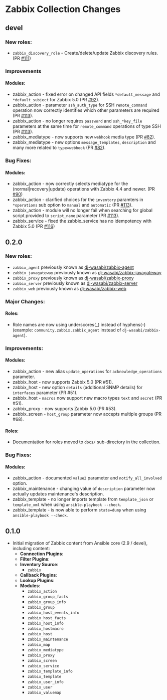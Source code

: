 # Zabbix Collection Changes

## devel

### New roles:
  - `zabbix_discovery_role` - Create/delete/update Zabbix discovery rules. (PR [#111](https://github.com/ansible-collections/community.zabbix/pull/111))

### Improvements
#### Modules:
  - zabbix_action - fixed error on changed API fields `*default_message` and `*default_subject` for Zabbix 5.0 (PR [#92](https://github.com/ansible-collections/community.zabbix/pull/92)).
  - zabbix_action - parameter `ssh_auth_type` for SSH `remote_command` operation now correctly identifies which other parameters are required (PR [#113](https://github.com/ansible-collections/community.zabbix/pull/113)).
  - zabbix_action - no longer requires `password` and `ssh_*key_file` parameters at the same time for `remote_command` operations of type SSH (PR [#113](https://github.com/ansible-collections/community.zabbix/pull/113)).
  - zabbix_mediatype - now supports new `webhook` media type (PR [#82](https://github.com/ansible-collections/community.zabbix/pull/82)).
  - zabbix_mediatype - new options `message_templates`, `description` and many more related to `type=webhook` (PR [#82](https://github.com/ansible-collections/community.zabbix/pull/82)).

### Bug Fixes:
#### Modules:
  - zabbix_action - now correctly selects mediatype for the (normal|recovery|update) operations with Zabbix 4.4 and newer. (PR [#90](https://github.com/ansible-collections/community.zabbix/pull/90))
  - zabbix_action - clarified choices for the `inventory` paramters in `*operations` sub option to `manual` and `automatic` (PR [#113](https://github.com/ansible-collections/community.zabbix/pull/113)).
  - zabbix_action - module will no longer fail when searching for global script provided to `script_name` parameter (PR [#113](https://github.com/ansible-collections/community.zabbix/pull/113)).
  - zabbix_service - fixed the zabbix_service has no idempotency with Zabbix 5.0 (PR [#116](https://github.com/ansible-collections/community.zabbix/pull/116))

## 0.2.0

### New roles:
  - `zabbix_agent` previously known as [dj-wasabi/zabbix-agent](https://galaxy.ansible.com/dj-wasabi/zabbix-agent)
  - `zabbix_javagateway` previously known as [dj-wasabi/zabbix-javagateway](https://galaxy.ansible.com/dj-wasabi/zabbix-javagateway)
  - `zabbix_proxy` previously known as [dj-wasabi/zabbix-proxy](https://galaxy.ansible.com/dj-wasabi/zabbix-proxy)
  - `zabbix_server` previously known as [dj-wasabi/zabbix-server](https://galaxy.ansible.com/dj-wasabi/zabbix-server)
  - `zabbix_web` previously known as [dj-wasabi/zabbix-web](https://galaxy.ansible.com/dj-wasabi/zabbix-web)

### Major Changes:
#### Roles:
  - Role names are now using underscores(\_) instead of hyphens(-) (example: `community.zabbix.zabbix_agent` instead of `dj-wasabi/zabbix-agent`).

### Improvements:
#### Modules:
  - zabbix_action - new alias `update_operations` for `acknowledge_operations` parameter.
  - zabbix_host - now supports Zabbix 5.0 (PR #51).
  - zabbix_host - new option `details` (additional SNMP details) for `interfaces` parameter (PR #51).
  - zabbix_host - `macros` now support new macro types `text` and `secret` (PR #51).
  - zabbix_proxy - now supports Zabbix 5.0 (PR #53).
  - zabbix_screen - `host_group` parameter now accepts multiple groups (PR #68).

#### Roles:
  - Documentation for roles moved to `docs/` sub-directory in the collection.

### Bug Fixes:
#### Modules:
  - zabbix_action - documented `value2` parameter and `notify_all_involved` option.
  - zabbix_maintenance - changing value of `description` parameter now actually updates maintenance's description.
  - zabbix_template - no longer imports template from `template_json` or `template_xml` when using `ansible-playbook --check`.
  - zabbix_template - is now able to perform `state=dump` when using `ansible-playbook --check`.

## 0.1.0
  - Initial migration of Zabbix content from Ansible core (2.9 / devel), including content:
    - **Connection Plugins**:
    - **Filter Plugins**:
    - **Inventory Source**:
      - `zabbix`
    - **Callback Plugins**:
    - **Lookup Plugins**:
    - **Modules**:
      - `zabbix_action`
      - `zabbix_group_facts`
      - `zabbix_group_info`
      - `zabbix_group`
      - `zabbix_host_events_info`
      - `zabbix_host_facts`
      - `zabbix_host_info`
      - `zabbix_hostmacro`
      - `zabbix_host`
      - `zabbix_maintenance`
      - `zabbix_map`
      - `zabbix_mediatype`
      - `zabbix_proxy`
      - `zabbix_screen`
      - `zabbix_service`
      - `zabbix_template_info`
      - `zabbix_template`
      - `zabbix_user_info`
      - `zabbix_user`
      - `zabbix_valuemap`
